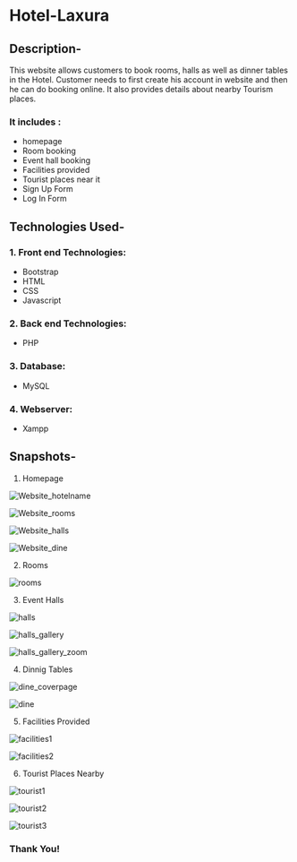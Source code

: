 # Hotel-Laxura



## Description-
   This website allows customers to book rooms, halls as well as dinner tables in the Hotel. Customer needs to first create his account in website and then he can do booking online. It also provides details about nearby Tourism places. 
   
### It includes :

  - homepage
  - Room booking
  - Event hall booking
  - Facilities provided
  - Tourist places near it
  - Sign Up Form
  - Log In Form

## Technologies Used-

### 1. Front end Technologies:
  - Bootstrap
  - HTML
  - CSS
  - Javascript
  
### 2. Back end Technologies:
  - PHP
  
### 3. Database:
  - MySQL
  
### 4. Webserver:
  - Xampp


## Snapshots-

1. Homepage

![Website_hotelname](https://github.com/urmit0812/Hotel-Laxura/blob/main/readmeImages/homepage1.png)

![Website_rooms](https://github.com/urmit0812/Hotel-Laxura/blob/main/readmeImages/homepage2.png)

![Website_halls](https://github.com/rid17pawar/Hotel-Management/blob/master/readmeImages/homepage3.png)

![Website_dine](https://github.com/rid17pawar/Hotel-Management/blob/master/readmeImages/homepage4.png)

2. Rooms

![rooms](https://github.com/rid17pawar/Hotel-Management/blob/master/readmeImages/rooms1.png)

3. Event Halls

![halls](https://github.com/rid17pawar/Hotel-Management/blob/master/readmeImages/halls1.png)

![halls_gallery](https://github.com/rid17pawar/Hotel-Management/blob/master/readmeImages/halls2.png)

![halls_gallery_zoom](https://github.com/rid17pawar/Hotel-Management/blob/master/readmeImages/halls3.png)

4. Dinnig Tables

![dine_coverpage](https://github.com/rid17pawar/Hotel-Management/blob/master/readmeImages/dine1.png)

![dine](https://github.com/rid17pawar/Hotel-Management/blob/master/readmeImages/dine2.png)

5. Facilities Provided

![facilities1](https://github.com/rid17pawar/Hotel-Management/blob/master/readmeImages/facilities1.png)

![facilities2](https://github.com/rid17pawar/Hotel-Management/blob/master/readmeImages/facilities2.png)

6. Tourist Places Nearby

![tourist1](https://github.com/rid17pawar/Hotel-Management/blob/master/readmeImages/tourist_places1.png)

![tourist2](https://github.com/rid17pawar/Hotel-Management/blob/master/readmeImages/tourist_places2.png)

![tourist3](https://github.com/rid17pawar/Hotel-Management/blob/master/readmeImages/tourist_places3.png)


### Thank You!
